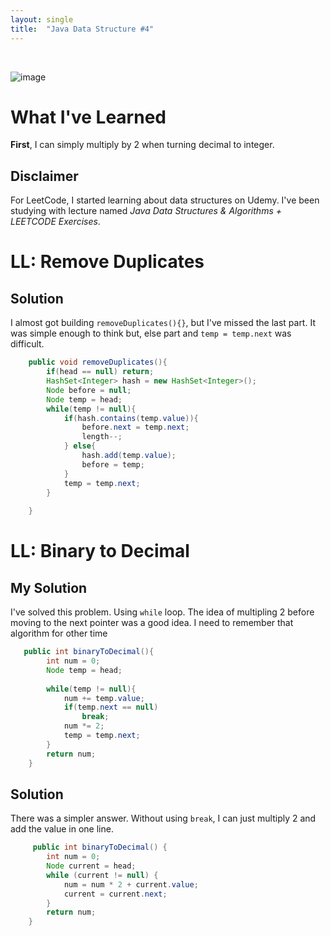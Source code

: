 ```yaml
---
layout: single
title:  "Java Data Structure #4"
---
```

<br>

![image](https://github.com/DutchVandaline/DutchVandaline.github.io/assets/142364450/b75c9826-3f3f-44ba-9d85-dc8eb7d3aba1)

# What I've Learned
**First**, I can simply multiply by 2 when turning decimal to integer. <br>

## Disclaimer
 For LeetCode, I started learning about data structures on Udemy. I've been studying with lecture named *Java Data Structures & Algorithms + LEETCODE Exercises*. 

# LL: Remove Duplicates

## Solution

 I almost got building `removeDuplicates(){}`, but I've missed the last part. It was simple enough to think but, else part and `temp = temp.next` was difficult.

```java
    public void removeDuplicates(){
        if(head == null) return;
        HashSet<Integer> hash = new HashSet<Integer>();
        Node before = null;
        Node temp = head;
        while(temp != null){
            if(hash.contains(temp.value)){
                before.next = temp.next;
                length--;
            } else{
                hash.add(temp.value);
                before = temp;
            }
            temp = temp.next;
        }
        
    }
```

# LL: Binary to Decimal

## My Solution

I've solved this problem. Using `while` loop. The idea of multipling 2 before moving to the next pointer was a good idea. I need to remember that algorithm for other time

```java
   public int binaryToDecimal(){
        int num = 0;
        Node temp = head;
        
        while(temp != null){
            num += temp.value;
            if(temp.next == null)
                break;
            num *= 2;
            temp = temp.next;
        }
        return num;
    }
```

## Solution

There was a simpler answer. Without using `break`, I can just multiply 2 and add the value in one line.

```java
     public int binaryToDecimal() {
        int num = 0;
        Node current = head;
        while (current != null) {
            num = num * 2 + current.value;
            current = current.next;
        }
        return num;
    }
```
